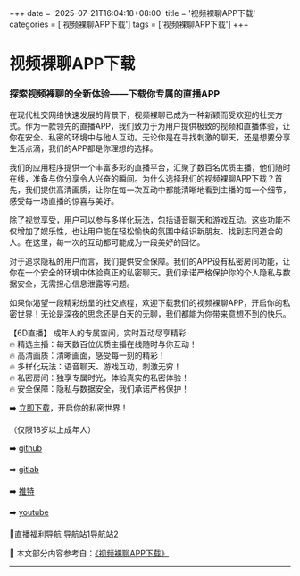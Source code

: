 +++
date = '2025-07-21T16:04:18+08:00'
title = '视频裸聊APP下载'
categories = ['视频裸聊APP下载']
tags = ['视频裸聊APP下载']
+++

# 视频裸聊APP下载

### 探索视频裸聊的全新体验——下载你专属的直播APP

在现代社交网络快速发展的背景下，视频裸聊已成为一种新颖而受欢迎的社交方式。作为一款领先的直播APP，我们致力于为用户提供极致的视频和直播体验，让你在安全、私密的环境中与他人互动。无论你是在寻找刺激的聊天，还是想要分享生活点滴，我们的APP都是你理想的选择。

我们的应用程序提供一个丰富多彩的直播平台，汇聚了数百名优质主播，他们随时在线，准备与你分享令人兴奋的瞬间。为什么选择我们的视频裸聊APP下载？首先，我们提供高清画质，让你在每一次互动中都能清晰地看到主播的每一个细节，感受每一场直播的惊喜与美好。

除了视觉享受，用户可以参与多样化玩法，包括语音聊天和游戏互动。这些功能不仅增加了娱乐性，也让用户能在轻松愉快的氛围中结识新朋友、找到志同道合的人。在这里，每一次的互动都可能成为一段美好的回忆。

对于追求隐私的用户而言，我们提供安全保障。我们的APP设有私密房间功能，让你在一个安全的环境中体验真正的私密聊天。我们承诺严格保护你的个人隐私与数据安全，无需担心信息泄露等问题。

如果你渴望一段精彩纷呈的社交旅程，欢迎下载我们的视频裸聊APP，开启你的私密世界！无论是深夜的思念还是白天的无聊，我们都能为你带来意想不到的快乐。

【6D直播】
成年人的专属空间，实时互动尽享精彩  
🔥 精选主播：每天数百位优质主播在线随时与你互动！  
🔥 高清画质：清晰画面，感受每一刻的精彩！  
🔥 多样化玩法：语音聊天、游戏互动，刺激无穷！  
🔥 私密房间：独享专属时光，体验真实的私密体验！  
🔥 安全保障：隐私与数据安全，我们承诺严格保护！  

➡️ [立即下载](https://down123.s3.ap-east-1.amazonaws.com/down/down.html?channelCode=blog)，开启你的私密世界！  

（仅限18岁以上成年人）  

➡️ [github](https://aldult-live.github.io/)  

➡️ [gitlab](https://seo-09598d.gitlab.io/)  

➡️ [推特](https://x.com/wegame33)  

➡️ [youtube](https://www.youtube.com/@6Dlive)  

🔞直播福利导航 [导航站1](https://webstack-86085a.gitlab.io/)[导航站2](https://onlygit123-2.github.io/)


📘 本文部分内容参考自：[《视频裸聊APP下载》](https://github.com/qicaizhibo123321/tvshow)

---
